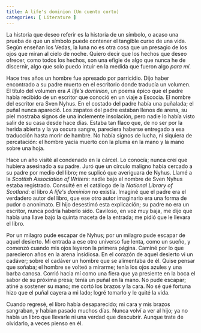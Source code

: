 ```yaml
---
title: A life's dominion (Un cuento corto)
categories: [ Literature ]
---
```




La historia que deseo referir es la historia de un símbolo, o acaso una prueba
de que un símbolo puede contener el tangible curso de una vida. Según enseñan
los Vedas, la luna no es otra cosa que un presagio de los ojos que miran al
cielo de noche. Quiero decir que los hechos que deseo ofrecer, como todos los
hechos, son una efigie de algo que nunca he de discernir, algo que solo puedo
intuir en la medida que fueron algo *para mí*. 

Hace tres años un hombre fue apresado por parricidio. Dijo haber encontrado a
su padre muerto en el escritorio donde traducía un volumen. El título del
volumen era *A life’s dominion*, un poema épico que el padre había recibido de un
escritor que conoció en un viaje a Escocia. El nombre del escritor era Sven
Nyhus. En el costado del padre había una puñalada; el puñal nunca apareció. Los
zapatos del padre estaban llenos de arena, su piel mostraba signos de una
inclemente insolación, pero nadie lo había visto salir de su casa desde hace
días. Estaba tan flaco que, de no ser por la herida abierta y la ya oscura
sangre, pareciera haberse entregado a esa traducción hasta morir de hambre. No
había signos de lucha, ni siquiera de percatación: el hombre yacía muerto con la
pluma en la mano y la mano sobre una hoja.

Hace un año visité al condenado en la cárcel. Lo conocía; nunca creí que hubiera
asesinado a su padre. Juró que un círculo maligno había cercado a su padre por
medio del libro; me suplicó que averiguara de Nyhus. Llamé a la *Scottish
Association of Writers*: nadie bajo el nombre de Sven Nyhus estaba registrado.
Consulté en el catálogo de la *National Library of Scotland*: el libro *A life's
dominion* no existía. Imaginé que el padre era el verdadero autor del libro, que
ese otro autor imaginario era una forma de pudor o anonimato. El hijo desestimó
esta explicación; su padre no era un escritor, nunca podría haberlo sido.
Caviloso, en voz muy baja, me dijo que había una llave bajo la quinta maceta de
la entrada; me pidió que le llevara el libro.

Por un milagro pude escapar de Nyhus; por un milagro pude escapar de aquel
desierto. Mi entrada a ese otro universo fue lenta, como un sueño, y comenzó
cuando mis ojos leyeron la primera página. Caminé por lo que parecieron años en
la arena insidiosa. En el corazón de aquel desierto vi un cadáver; sobre el
cadáver un hombre que se alimentaba de él. Quise pensar que soñaba; el hombre se
volteó a mirarme; tenía los ojos azules y una barba canosa. Corrió hacia mí como
una fiera que ya presiente en la boca el sabor de su próxima presa; tenía un
puñal en la mano. No pude escapar; atiné a sostener su mano; me cortó los brazos
y la cara. No sé qué fortuna hizo que el puñal cayera a mi lado; logré tomarlo y
le quité la vida.

Cuando regresé, el libro había desaparecido; mi cara y mis brazos sangraban, y
habían pasado muchos días. Nunca volví a ver al hijo; ya no había un libro que
llevarle ni una verdad que descubrir. Aunque trate de olvidarlo, a veces pienso
en él.
